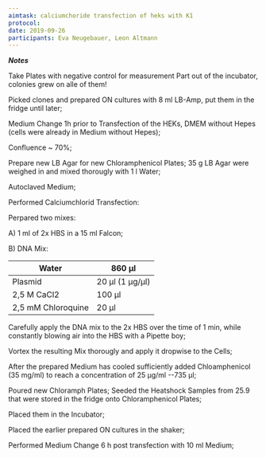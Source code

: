 ```yaml
---
aimtask: calciumchoride transfection of heks with K1
protocol:  
date: 2019-09-26
participants: Eva Neugebauer, Leon Altmann
---
```



***Notes***



Take Plates with negative control for measurement Part out of the incubator, colonies grew on alle of them!

Picked clones and prepared ON cultures with 8 ml LB-Amp, put them in the fridge until later;



Medium Change 1h  prior to Transfection of the HEKs, DMEM without Hepes (cells were already in Medium without Hepes);

Confluence ~ 70%;



Prepare new LB Agar for new Chloramphenicol Plates;
35 g LB Agar were weighed in and mixed thorougly with 1 l Water;

Autoclaved Medium;



Performed Calciumchlorid Transfection:

Perpared two  mixes:

 A) 1 ml of 2x HBS in a 15 ml Falcon;



B)  DNA Mix: 

| Water              | 860 µl          |
| ------------------ | --------------- |
| Plasmid            | 20 µl (1 µg/µl) |
| 2,5 M CaCl2        | 100 µl          |
| 2,5 mM Chloroquine | 20 µl           |



Carefully apply the DNA mix to the 2x HBS over the time of 1 min, while constantly blowing air into the HBS with a Pipette boy;

Vortex the resulting Mix thorougly and apply it dropwise to the Cells;



After the prepared Medium has cooled sufficiently added Chloamphenicol (35 mg/ml) to reach a concentration of 25 µg/ml --735 µl;

Poured new Chloramph Plates;
Seeded the Heatshock Samples from 25.9 that were stored in the fridge onto Chloramphenicol Plates;

Placed them in the Incubator;



Placed the earlier prepared ON cultures in the shaker;



Performed Medium Change 6 h post transfection with 10 ml Medium;